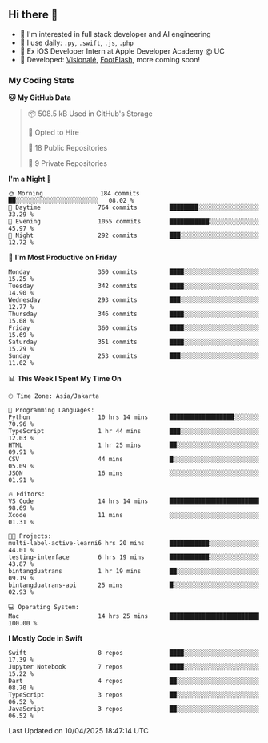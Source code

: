 ## Hi there 👋

- 🤖 I'm interested in full stack developer and AI engineering
- 🌱 I use daily: `.py`, `.swift`, `.js`, `.php`
- 🍎 Ex iOS Developer Intern at Apple Developer Academy @ UC
- 🔨 Developed: [Visionalé](https://apps.apple.com/id/app/visional%C3%A9/id6737191146), [FootFlash](https://apps.apple.com/id/app/footflash/id6550905078), more coming soon!

### My Coding Stats

<!--START_SECTION:waka-->
**🐱 My GitHub Data** 

> 📦 508.5 kB Used in GitHub's Storage 
 > 
> 💼 Opted to Hire
 > 
> 📜 18 Public Repositories 
 > 
> 🔑 9 Private Repositories 
 > 
**I'm a Night 🦉** 

```text
🌞 Morning                184 commits         ██░░░░░░░░░░░░░░░░░░░░░░░   08.02 % 
🌆 Daytime                764 commits         ████████░░░░░░░░░░░░░░░░░   33.29 % 
🌃 Evening                1055 commits        ███████████░░░░░░░░░░░░░░   45.97 % 
🌙 Night                  292 commits         ███░░░░░░░░░░░░░░░░░░░░░░   12.72 % 
```
📅 **I'm Most Productive on Friday** 

```text
Monday                   350 commits         ████░░░░░░░░░░░░░░░░░░░░░   15.25 % 
Tuesday                  342 commits         ████░░░░░░░░░░░░░░░░░░░░░   14.90 % 
Wednesday                293 commits         ███░░░░░░░░░░░░░░░░░░░░░░   12.77 % 
Thursday                 346 commits         ████░░░░░░░░░░░░░░░░░░░░░   15.08 % 
Friday                   360 commits         ████░░░░░░░░░░░░░░░░░░░░░   15.69 % 
Saturday                 351 commits         ████░░░░░░░░░░░░░░░░░░░░░   15.29 % 
Sunday                   253 commits         ███░░░░░░░░░░░░░░░░░░░░░░   11.02 % 
```


📊 **This Week I Spent My Time On** 

```text
🕑︎ Time Zone: Asia/Jakarta

💬 Programming Languages: 
Python                   10 hrs 14 mins      ██████████████████░░░░░░░   70.96 % 
TypeScript               1 hr 44 mins        ███░░░░░░░░░░░░░░░░░░░░░░   12.03 % 
HTML                     1 hr 25 mins        ██░░░░░░░░░░░░░░░░░░░░░░░   09.91 % 
CSV                      44 mins             █░░░░░░░░░░░░░░░░░░░░░░░░   05.09 % 
JSON                     16 mins             ░░░░░░░░░░░░░░░░░░░░░░░░░   01.91 % 

🔥 Editors: 
VS Code                  14 hrs 14 mins      █████████████████████████   98.69 % 
Xcode                    11 mins             ░░░░░░░░░░░░░░░░░░░░░░░░░   01.31 % 

🐱‍💻 Projects: 
multi-label-active-learni6 hrs 20 mins       ███████████░░░░░░░░░░░░░░   44.01 % 
testing-interface        6 hrs 19 mins       ███████████░░░░░░░░░░░░░░   43.87 % 
bintangduatrans          1 hr 19 mins        ██░░░░░░░░░░░░░░░░░░░░░░░   09.19 % 
bintangduatrans-api      25 mins             █░░░░░░░░░░░░░░░░░░░░░░░░   02.93 % 

💻 Operating System: 
Mac                      14 hrs 25 mins      █████████████████████████   100.00 % 
```

**I Mostly Code in Swift** 

```text
Swift                    8 repos             ████░░░░░░░░░░░░░░░░░░░░░   17.39 % 
Jupyter Notebook         7 repos             ████░░░░░░░░░░░░░░░░░░░░░   15.22 % 
Dart                     4 repos             ██░░░░░░░░░░░░░░░░░░░░░░░   08.70 % 
TypeScript               3 repos             ██░░░░░░░░░░░░░░░░░░░░░░░   06.52 % 
JavaScript               3 repos             ██░░░░░░░░░░░░░░░░░░░░░░░   06.52 % 
```




 Last Updated on 10/04/2025 18:47:14 UTC
<!--END_SECTION:waka-->

<!--
**nico-samuelson/nico-samuelson** is a ✨ _special_ ✨ repository because its `README.md` (this file) appears on your GitHub profile.

Here are some ideas to get you started:

- 🔭 I’m currently working on ...
- 🌱 I’m currently learning ...
- 👯 I’m looking to collaborate on ...
- 🤔 I’m looking for help with ...
- 💬 Ask me about ...
- 📫 How to reach me: ...
- 😄 Pronouns: ...
- ⚡ Fun fact: ...
-->
